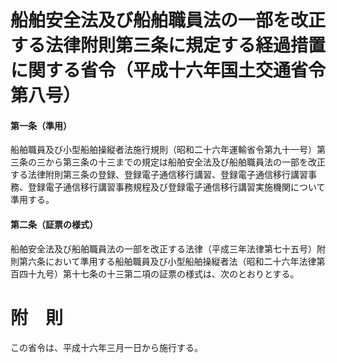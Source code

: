 # 船舶安全法及び船舶職員法の一部を改正する法律附則第三条に規定する経過措置に関する省令（平成十六年国土交通省令第八号）
#### 第一条（準用）
船舶職員及び小型船舶操縦者法施行規則（昭和二十六年運輸省令第九十一号）第三条の三から第三条の十三までの規定は船舶安全法及び船舶職員法の一部を改正する法律附則第三条の登録、登録電子通信移行講習、登録電子通信移行講習事務、登録電子通信移行講習事務規程及び登録電子通信移行講習実施機関について準用する。
#### 第二条（証票の様式）
船舶安全法及び船舶職員法の一部を改正する法律（平成三年法律第七十五号）附則第六条において準用する船舶職員及び小型船舶操縦者法（昭和二十六年法律第百四十九号）第十七条の十三第二項の証票の様式は、次のとおりとする。
# 附　則
この省令は、平成十六年三月一日から施行する。
